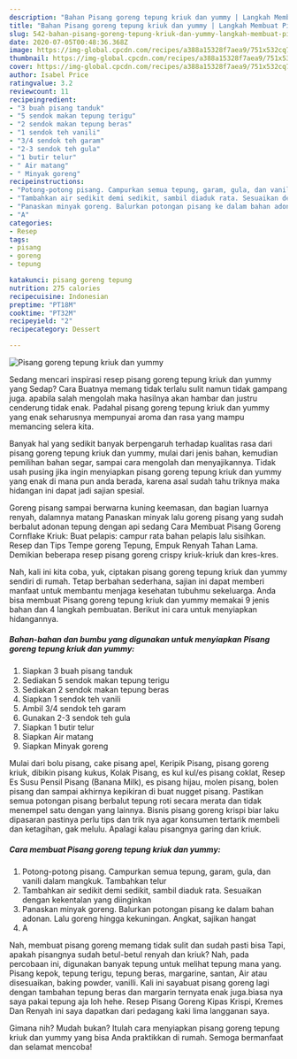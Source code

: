 ```yaml
---
description: "Bahan Pisang goreng tepung kriuk dan yummy | Langkah Membuat Pisang goreng tepung kriuk dan yummy Yang Bikin Ngiler"
title: "Bahan Pisang goreng tepung kriuk dan yummy | Langkah Membuat Pisang goreng tepung kriuk dan yummy Yang Bikin Ngiler"
slug: 542-bahan-pisang-goreng-tepung-kriuk-dan-yummy-langkah-membuat-pisang-goreng-tepung-kriuk-dan-yummy-yang-bikin-ngiler
date: 2020-07-05T00:48:36.368Z
image: https://img-global.cpcdn.com/recipes/a388a15328f7aea9/751x532cq70/pisang-goreng-tepung-kriuk-dan-yummy-foto-resep-utama.jpg
thumbnail: https://img-global.cpcdn.com/recipes/a388a15328f7aea9/751x532cq70/pisang-goreng-tepung-kriuk-dan-yummy-foto-resep-utama.jpg
cover: https://img-global.cpcdn.com/recipes/a388a15328f7aea9/751x532cq70/pisang-goreng-tepung-kriuk-dan-yummy-foto-resep-utama.jpg
author: Isabel Price
ratingvalue: 3.2
reviewcount: 11
recipeingredient:
- "3 buah pisang tanduk"
- "5 sendok makan tepung terigu"
- "2 sendok makan tepung beras"
- "1 sendok teh vanili"
- "3/4 sendok teh garam"
- "2-3 sendok teh gula"
- "1 butir telur"
- " Air matang"
- " Minyak goreng"
recipeinstructions:
- "Potong-potong pisang. Campurkan semua tepung, garam, gula, dan vanili dalam mangkuk. Tambahkan telur"
- "Tambahkan air sedikit demi sedikit, sambil diaduk rata. Sesuaikan dengan kekentalan yang diinginkan"
- "Panaskan minyak goreng. Balurkan potongan pisang ke dalam bahan adonan. Lalu goreng hingga kekuningan. Angkat, sajikan hangat"
- "A"
categories:
- Resep
tags:
- pisang
- goreng
- tepung

katakunci: pisang goreng tepung 
nutrition: 275 calories
recipecuisine: Indonesian
preptime: "PT18M"
cooktime: "PT32M"
recipeyield: "2"
recipecategory: Dessert

---
```



![Pisang goreng tepung kriuk dan yummy](https://img-global.cpcdn.com/recipes/a388a15328f7aea9/751x532cq70/pisang-goreng-tepung-kriuk-dan-yummy-foto-resep-utama.jpg)

Sedang mencari inspirasi resep pisang goreng tepung kriuk dan yummy yang Sedap? Cara Buatnya memang tidak terlalu sulit namun tidak gampang juga. apabila salah mengolah maka hasilnya akan hambar dan justru cenderung tidak enak. Padahal pisang goreng tepung kriuk dan yummy yang enak seharusnya mempunyai aroma dan rasa yang mampu memancing selera kita.

Banyak hal yang sedikit banyak berpengaruh terhadap kualitas rasa dari pisang goreng tepung kriuk dan yummy, mulai dari jenis bahan, kemudian pemilihan bahan segar, sampai cara mengolah dan menyajikannya. Tidak usah pusing jika ingin menyiapkan pisang goreng tepung kriuk dan yummy yang enak di mana pun anda berada, karena asal sudah tahu triknya maka hidangan ini dapat jadi sajian spesial.

Goreng pisang sampai berwarna kuning keemasan, dan bagian luarnya renyah, dalamnya matang Panaskan minyak lalu goreng pisang yang sudah berbalut adonan tepung dengan api sedang Cara Membuat Pisang Goreng Cornflake Kriuk: Buat pelapis: campur rata bahan pelapis lalu sisihkan. Resep dan Tips Tempe goreng Tepung, Empuk Renyah Tahan Lama. Demikian beberapa resep pisang goreng crispy kriuk-kriuk dan kres-kres.


Nah, kali ini kita coba, yuk, ciptakan pisang goreng tepung kriuk dan yummy sendiri di rumah. Tetap berbahan sederhana, sajian ini dapat memberi manfaat untuk membantu menjaga kesehatan tubuhmu sekeluarga. Anda bisa membuat Pisang goreng tepung kriuk dan yummy memakai 9 jenis bahan dan 4 langkah pembuatan. Berikut ini cara untuk menyiapkan hidangannya.

<!--inarticleads1-->

##### Bahan-bahan dan bumbu yang digunakan untuk menyiapkan Pisang goreng tepung kriuk dan yummy:

1. Siapkan 3 buah pisang tanduk
1. Sediakan 5 sendok makan tepung terigu
1. Sediakan 2 sendok makan tepung beras
1. Siapkan 1 sendok teh vanili
1. Ambil 3/4 sendok teh garam
1. Gunakan 2-3 sendok teh gula
1. Siapkan 1 butir telur
1. Siapkan  Air matang
1. Siapkan  Minyak goreng


Mulai dari bolu pisang, cake pisang apel, Keripik Pisang, pisang goreng kriuk, dibikin pisang kukus, Kolak Pisang, es kul kul/es pisang coklat, Resep Es Susu Pensil Pisang (Banana Milk), es pisang hijau, molen pisang, bolen pisang dan sampai akhirnya kepikiran di buat nugget pisang. Pastikan semua potongan pisang berbalut tepung roti secara merata dan tidak menempel satu dengan yang lainnya. Bisnis pisang goreng krispi biar laku dipasaran pastinya perlu tips dan trik nya agar konsumen tertarik membeli dan ketagihan, gak melulu. Apalagi kalau pisangnya garing dan kriuk. 

<!--inarticleads2-->

##### Cara membuat Pisang goreng tepung kriuk dan yummy:

1. Potong-potong pisang. Campurkan semua tepung, garam, gula, dan vanili dalam mangkuk. Tambahkan telur
1. Tambahkan air sedikit demi sedikit, sambil diaduk rata. Sesuaikan dengan kekentalan yang diinginkan
1. Panaskan minyak goreng. Balurkan potongan pisang ke dalam bahan adonan. Lalu goreng hingga kekuningan. Angkat, sajikan hangat
1. A


Nah, membuat pisang goreng memang tidak sulit dan sudah pasti bisa Tapi, apakah pisangnya sudah betul-betul renyah dan kriuk? Nah, pada percobaan ini, digunakan banyak tepung untuk melihat tepung mana yang. Pisang kepok, tepung terigu, tepung beras, margarine, santan, Air atau disesuaikan, baking powder, vanilli. Kali ini sayabuat pisang goreng lagi dengan tambahan tepung beras dan margarin ternyata enak juga.biasa nya saya pakai tepung aja loh hehe. Resep Pisang Goreng Kipas Krispi, Kremes Dan Renyah ini saya dapatkan dari pedagang kaki lima langganan saya. 

Gimana nih? Mudah bukan? Itulah cara menyiapkan pisang goreng tepung kriuk dan yummy yang bisa Anda praktikkan di rumah. Semoga bermanfaat dan selamat mencoba!
